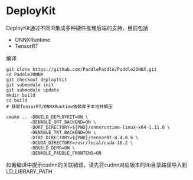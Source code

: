 # DeployKit

DeployKit通过不同IR集成多种硬件推理后端的支持，目前包括
- ONNXRuntime
- TensorRT

编译
```
git clone https://github.com/PaddlePaddle/Paddle2ONNX.git
cd Paddle2ONNX
git checkout deploytkit
git submodule init
git submodule update
mkdir build
cd build
# 获取TensorRT/ONNXRuntime依赖库于本地并解压

cmake .. -DBUILD_DEPLOYKIT=ON \
         -DENABLE_ORT_BACKEND=ON \
         -DORT_DIRECTORY=${PWD}/onnxruntime-linux-x64-1.11.0 \
         -DENABLE_TRT_BACKEND=ON \
         -DTRT_DIRECTORY=${PWD}/TensorRT-8.4.0.6 \
         -DCUDA_DIRECTORY=/usr/local/cuda-10.2 \
         -DBUILD_DEMO=ON \
         -DENABLE_PADDLE_FRONTEND=ON
```
如若编译中提示cudnn的关联错误，请先将cudnn对应版本的lib目录路径导入到LD_LIBRARY_PATH
